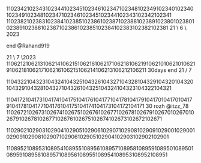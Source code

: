 1102342102343102344102345102346102347102348102349102340102340102349102348102347102346102345102344102343102342102341
1102382102383102384102385102386102387102388102389102380102380102389102388102387102386102385102384102383102382102381
21 \ 6 \ 2023

end @Rahand919

21 \ 7 \2023
1106212106213106214106215106216106217106218106219106210106210106219106218106217106216106215106214106213106212106211
30days end 21 / 7

1104322104323104324104325104326104327104328104329104320104320104329104328104327104326104325104324104323104322104321

1104172104173104174104175104176104177104178104179104170104170104179104178104177104176104175104174104173104172104171
30 rozh @itzz_78
1102672102673102674102675102676102677102678102679102670102670102679102678102677102676102675102674102673102672102671

1102902102903102904102905102906102907102908102909102900102900102909102908102907102906102905102904102903102902102901


1108952108953108954108955108956108957108958108959108950108950108959108958108957108956108955108954108953108952108951
